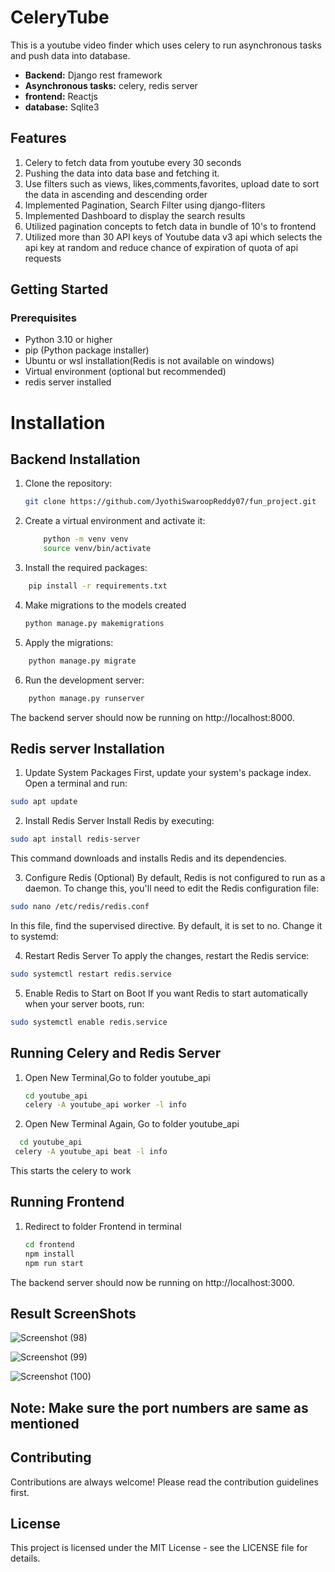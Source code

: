 # CeleryTube

This is a youtube video finder which uses celery to run asynchronous tasks and push data into database.
- **Backend:** Django rest framework
- **Asynchronous tasks:** celery, redis server
- **frontend:** Reactjs
- **database:** Sqlite3

## Features
1. Celery to fetch data from youtube every 30 seconds
2. Pushing the data into data base and fetching it.
3. Use filters such as views, likes,comments,favorites, upload date to sort the data in ascending and descending order
4. Implemented Pagination, Search Filter using django-fliters
5. Implemented Dashboard to display the search results
6. Utilized pagination concepts to fetch data in bundle of 10's to frontend
7. Utilized more than 30 API keys of Youtube data v3 api which selects the api key at random and reduce chance of expiration of quota of api requests


## Getting Started

### Prerequisites

- Python 3.10 or higher
- pip (Python package installer)
- Ubuntu or wsl installation(Redis is not available on windows)
- Virtual environment (optional but recommended)
- redis server installed

# Installation

## Backend Installation

1. Clone the repository:

   ```bash
   git clone https://github.com/JyothiSwaroopReddy07/fun_project.git
    ```

2. Create a virtual environment and activate it:
    ```bash
        python -m venv venv
        source venv/bin/activate
    ```
3. Install the required packages:

```bash
    pip install -r requirements.txt
```
4. Make migrations to the models created
   ```bash
   python manage.py makemigrations
   ```

5. Apply the migrations:

```bash
    python manage.py migrate
```

6. Run the development server:
```bash
    python manage.py runserver
```

The backend server should now be running on http://localhost:8000.


## Redis server Installation

1. Update System Packages
First, update your system's package index. Open a terminal and run:

```bash
sudo apt update
```
2. Install Redis Server
Install Redis by executing:

```bash
sudo apt install redis-server
```
This command downloads and installs Redis and its dependencies.

3. Configure Redis (Optional)
By default, Redis is not configured to run as a daemon. To change this, you'll need to edit the Redis configuration file:

```bash
sudo nano /etc/redis/redis.conf
```
In this file, find the supervised directive. By default, it is set to no. Change it to systemd:


4. Restart Redis Server
To apply the changes, restart the Redis service:

```bash
sudo systemctl restart redis.service
```

5. Enable Redis to Start on Boot
If you want Redis to start automatically when your server boots, run:

```bash
sudo systemctl enable redis.service
```

## Running Celery and Redis Server

1. Open New Terminal,Go to folder youtube_api
   ```bash
   cd youtube_api
   celery -A youtube_api worker -l info
   ```
2. Open New Terminal Again, Go to folder youtube_api
  ```bash
    cd youtube_api
   celery -A youtube_api beat -l info
   ```
This starts the celery to work


## Running Frontend

1. Redirect to folder Frontend in terminal
   ```bash
   cd frontend
   npm install
   npm run start
   ```
The backend server should now be running on http://localhost:3000.

## Result ScreenShots

![Screenshot (98)](https://github.com/JyothiSwaroopReddy07/fun_project/assets/107217455/059e60ef-5e29-458c-9f10-46460812e712)

![Screenshot (99)](https://github.com/JyothiSwaroopReddy07/fun_project/assets/107217455/4c9723d8-9c5d-40a4-a086-c671f19b27a3)

![Screenshot (100)](https://github.com/JyothiSwaroopReddy07/fun_project/assets/107217455/c396fd5b-8d26-40af-badb-fbb4a6bbb7cc)


##  Note: Make sure the port numbers are same as mentioned



## Contributing
Contributions are always welcome! Please read the contribution guidelines first.

## License
This project is licensed under the MIT License - see the LICENSE file for details.

